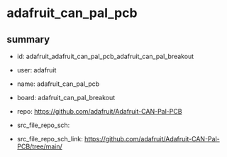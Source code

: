 # adafruit_can_pal_pcb
 
## summary 
* id: adafruit_adafruit_can_pal_pcb_adafruit_can_pal_breakout
* user: adafruit
* name: adafruit_can_pal_pcb
* board: adafruit_can_pal_breakout
* repo: https://github.com/adafruit/Adafruit-CAN-Pal-PCB



* src_file_repo_sch: 
* src_file_repo_sch_link: https://github.com/adafruit/Adafruit-CAN-Pal-PCB/tree/main/






